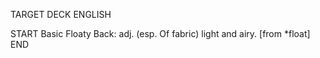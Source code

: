 TARGET DECK
ENGLISH

START
Basic
Floaty
Back: adj. (esp. Of fabric) light and airy. [from *float]
END
